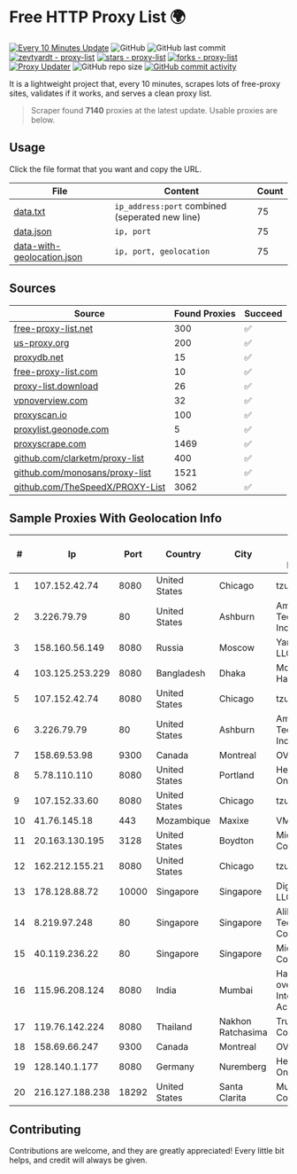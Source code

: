 
# Free HTTP Proxy List 🌍

[![Every 10 Minutes Update](https://github.com/mertguvencli/http-proxy-list/actions/workflows/main.yml/badge.svg?branch=main)](https://github.com/mertguvencli/http-proxy-list/actions/workflows/main.yml)
![GitHub](https://img.shields.io/github/license/mertguvencli/http-proxy-list)
![GitHub last commit](https://img.shields.io/github/last-commit/mertguvencli/http-proxy-list)
[![zevtyardt - proxy-list](https://img.shields.io/static/v1?label=zevtyardt&message=proxy-list&color=blue&logo=github)](https://github.com/zevtyardt/proxy-list "Go to GitHub repo")
[![stars - proxy-list](https://img.shields.io/github/stars/zevtyardt/proxy-list?style=social)](https://github.com/zevtyardt/proxy-list)
[![forks - proxy-list](https://img.shields.io/github/forks/zevtyardt/proxy-list?style=social)](https://github.com/zevtyardt/proxy-list)
[![Proxy Updater](https://github.com/zevtyardt/proxy-list/workflows/Proxy%20Updater/badge.svg)](https://github.com/zevtyardt/proxy-list/actions?query=workflow:"Proxy+Updater")
![GitHub repo size](https://img.shields.io/github/repo-size/zevtyardt/proxy-list)
[![GitHub commit activity](https://img.shields.io/github/commit-activity/m/zevtyardt/proxy-list?logo=commits)](https://github.com/zevtyardt/proxy-list/commits/main)

It is a lightweight project that, every 10 minutes, scrapes lots of free-proxy sites, validates if it works, and serves a clean proxy list.

> Scraper found **7140** proxies at the latest update. Usable proxies are below.

## Usage

Click the file format that you want and copy the URL.

|File|Content|Count|
|----|-------|-----|
|[data.txt](https://raw.githubusercontent.com/mertguvencli/http-proxy-list/main/proxy-list/data.txt)|`ip_address:port` combined (seperated new line)|75|
|[data.json](https://raw.githubusercontent.com/mertguvencli/http-proxy-list/main/proxy-list/data.json)|`ip, port`|75|
|[data-with-geolocation.json](https://raw.githubusercontent.com/mertguvencli/http-proxy-list/main/proxy-list/data-with-geolocation.json)|`ip, port, geolocation`|75|

## Sources

|Source|Found Proxies|Succeed|
|------|-------------|-------|
|[free-proxy-list.net](https://free-proxy-list.net)|300|✅|
|[us-proxy.org](https://www.us-proxy.org)|200|✅|
|[proxydb.net](http://proxydb.net)|15|✅|
|[free-proxy-list.com](https://free-proxy-list.com/?page=&port=&type%5B%5D=http&type%5B%5D=https&up_time=0&search=Search)|10|✅|
|[proxy-list.download](https://www.proxy-list.download/HTTP)|26|✅|
|[vpnoverview.com](https://vpnoverview.com/privacy/anonymous-browsing/free-proxy-servers)|32|✅|
|[proxyscan.io](https://www.proxyscan.io)|100|✅|
|[proxylist.geonode.com](https://proxylist.geonode.com/api/proxy-list?limit=300&page=1&sort_by=lastChecked&sort_type=desc&protocols=http,https)|5|✅|
|[proxyscrape.com](https://api.proxyscrape.com/v2/?request=displayproxies&protocol=http&timeout=10000&country=all&ssl=all&anonymity=all)|1469|✅|
|[github.com/clarketm/proxy-list](https://raw.githubusercontent.com/clarketm/proxy-list/master/proxy-list-raw.txt)|400|✅|
|[github.com/monosans/proxy-list](https://raw.githubusercontent.com/monosans/proxy-list/main/proxies/http.txt)|1521|✅|
|[github.com/TheSpeedX/PROXY-List](https://raw.githubusercontent.com/TheSpeedX/PROXY-List/master/http.txt)|3062|✅|


## Sample Proxies With Geolocation Info

|#|Ip|Port|Country|City|Internet Service Provider|
|-|--|----|-------|----|-------------------------|
|1|107.152.42.74|8080|United States|Chicago|tzulo, inc.|
|2|3.226.79.79|80|United States|Ashburn|Amazon Technologies Inc.|
|3|158.160.56.149|8080|Russia|Moscow|Yandex.Cloud LLC|
|4|103.125.253.229|8080|Bangladesh|Dhaka|Md Akramul Haider|
|5|107.152.42.74|8080|United States|Chicago|tzulo, inc.|
|6|3.226.79.79|80|United States|Ashburn|Amazon Technologies Inc.|
|7|158.69.53.98|9300|Canada|Montreal|OVH SAS|
|8|5.78.110.110|8080|United States|Portland|Hetzner Online GmbH|
|9|107.152.33.60|8080|United States|Chicago|tzulo, inc.|
|10|41.76.145.18|443|Mozambique|Maxixe|VM  S.A|
|11|20.163.130.195|3128|United States|Boydton|Microsoft Corporation|
|12|162.212.155.21|8080|United States|Chicago|tzulo, inc.|
|13|178.128.88.72|10000|Singapore|Singapore|DigitalOcean, LLC|
|14|8.219.97.248|80|Singapore|Singapore|Alibaba (US) Technology Co., Ltd.|
|15|40.119.236.22|80|Singapore|Singapore|Microsoft Corporation|
|16|115.96.208.124|8080|India|Mumbai|Hathway IP over Cable Internet Access|
|17|119.76.142.224|8080|Thailand|Nakhon Ratchasima|True Internet Co., Ltd.|
|18|158.69.66.247|9300|Canada|Montreal|OVH SAS|
|19|128.140.1.177|8080|Germany|Nuremberg|Hetzner Online GmbH|
|20|216.127.188.238|18292|United States|Santa Clarita|Multacom Corporation|



## Contributing

Contributions are welcome, and they are greatly appreciated! Every
little bit helps, and credit will always be given.

